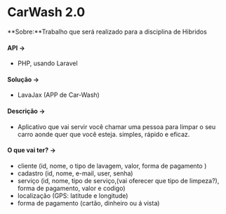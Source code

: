 # CarWash 2.0

**Sobre:**Trabalho que será realizado para a disciplina de Hibridos

#### **API -&gt;**

* PHP, usando Laravel

#### **Solução -&gt;**

* LavaJax \(APP de Car-Wash\)

#### **Descrição -&gt;**

* Aplicativo que vai servir você chamar uma pessoa para limpar o seu carro aonde quer que você esteja. simples, rápido e eficaz.

#### O que vai ter? -&gt;

* cliente \(id, nome, o tipo de lavagem, valor, forma de pagamento \)
* cadastro \(id, nome, e-mail, user, senha\)
* serviço \(id, nome, tipo de serviço,\(vai oferecer que tipo de limpeza?\), forma de pagamento, valor e codigo\)
* localização \(GPS: latitude e longitude\) 
* forma de pagamento \(cartão, dinheiro ou á vista\)



